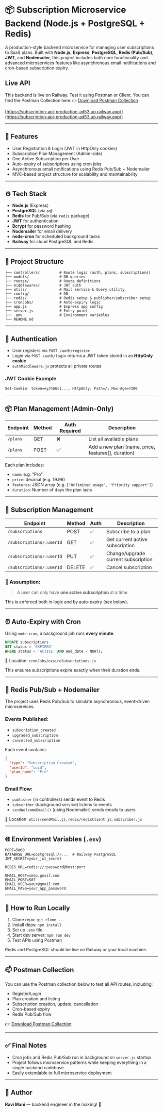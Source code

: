 # 📦 Subscription Microservice Backend (Node.js + PostgreSQL + Redis)

A production-style backend microservice for managing user subscriptions to SaaS plans. Built with **Node.js**, **Express**, **PostgreSQL**, **Redis (Pub/Sub)**, **JWT**, and **Nodemailer**, this project includes both core functionality and advanced microservices features like asynchronous email notifications and cron-based subscription expiry.


## Live API 
This backend is live on Railway. Test it using Postman or Client.
You can find the Postman Collection here 
👉 [Download Postman Collection](docs/Subscription-api.postman_collection.json)


[https://subscription-api-production-ad53.up.railway.app/](https://subscription-api-production-ad53.up.railway.app/)


---

## 🚀 Features

* User Registration & Login (JWT in HttpOnly cookies)
* Subscription Plan Management (Admin-side)
* One Active Subscription per User
* Auto-expiry of subscriptions using cron jobs
* Asynchronous email notifications using Redis Pub/Sub + Nodemailer
* MVC-based project structure for scalability and maintainability

---

## ⚙️ Tech Stack

* **Node.js** (Express)
* **PostgreSQL** (via `pg`)
* **Redis** for Pub/Sub (via `redis` package)
* **JWT** for authentication
* **Bcrypt** for password hashing
* **Nodemailer** for email delivery
* **node-cron** for scheduled background tasks
* **Railway** for cloud PostgreSQL and Redis

---

## 📁 Project Structure

```
├── controllers/         # Route logic (auth, plans, subscriptions)
├── models/              # DB queries
├── routes/              # Route definitions
├── middlewares/         # JWT auth
├── utils/               # Mail service & Query utility
├── config/              # DB
├── redis/               # Redis setup & publisher/subscriber setup
├── cronJobs/            # Auto-expiry logic
├── app.js               # Express app config
├── server.js            # Entry point
├── .env                 # Environment variables
└── README.md
```

---

## 🔐 Authentication

* User registers via `POST /auth/register`
* Login via `POST /auth/login` returns a JWT token stored in an **HttpOnly cookie**
* `authMiddleware.js` protects all private routes

### JWT Cookie Example

```
Set-Cookie: token=eyJhbGci...; HttpOnly; Path=/; Max-Age=7200
```

---

## 📦 Plan Management (Admin-Only)

| Endpoint | Method | Auth Required | Description                                         |
| -------- | ------ | ------------- | --------------------------------------------------- |
| `/plans` | GET    | ❌             | List all available plans                            |
| `/plans` | POST   | ✅             | Add a new plan (name, price, features\[], duration) |

Each plan includes:

* `name`: e.g. "Pro"
* `price`: decimal (e.g. 19.99)
* `features`: JSON array (e.g. `["Unlimited usage", "Priority support"]`)
* `duration`: Number of days the plan lasts

---

## 📃 Subscription Management

| Endpoint                 | Method | Auth | Description                         |
| ------------------------ | ------ | ---- | ----------------------------------- |
| `/subscriptions`         | POST   | ✅    | Subscribe to a plan                 |
| `/subscriptions/:userId` | GET    | ✅    | Get current active subscription     |
| `/subscriptions/:userId` | PUT    | ✅    | Change/upgrade current subscription |
| `/subscriptions/:userId` | DELETE | ✅    | Cancel subscription                 |

### 🛑 Assumption:

> A user can only have **one active subscription** at a time.

This is enforced both in logic and by auto-expiry (see below).

---

## ⏰ Auto-Expiry with Cron

Using `node-cron`, a background job runs **every minute**:

```sql
UPDATE subscriptions
SET status = 'EXPIRED'
WHERE status = 'ACTIVE' AND end_date < NOW();
```

📄 Location: `cronJobs/expireSubscriptions.js`

This ensures subscriptions expire exactly when their duration ends.

---

## 📨 Redis Pub/Sub + Nodemailer

The project uses Redis Pub/Sub to simulate asynchronous, event-driven microservices.

### Events Published:

* `subscription_created`
* `upgraded_subscription`
* `cancelled_subscription`

Each event contains:

```json
{
  "type": "Subscription Created",
  "userId": "uuid",
  "plan_name": "Pro"
}
```

### Email Flow:

* `publisher` (in controllers) sends event to Redis
* `subscriber` (background service) listens to events
* `sendWelcomeEmail()` (using Nodemailer) sends emails to users

📄 Location: `utils/sendMail.js`, `redis/redisClient.js`, `subscriber.js`

---

## 🌐 Environment Variables (`.env`)

```
PORT=5000
DATABASE_URL=postgresql://...  # Railway PostgreSQL
JWT_SECRET=your_jwt_secret

REDIS_URL=redis://:password@host:port

EMAIL_HOST=smtp.gmail.com
EMAIL_PORT=587
EMAIL_USER=your@gmail.com
EMAIL_PASS=your_app_password
```

---

## 🚀 How to Run Locally

1. Clone repo: `git clone ...`
2. Install deps: `npm install`
3. Set up `.env` file
4. Start dev server: `npm run dev`
5. Test APIs using Postman

Redis and PostgreSQL should be live on Railway or your local machine.

---

## 📫 Postman Collection

You can use the Postman collection below to test all API routes, including:

- Register/Login
- Plan creation and listing
- Subscription creation, update, cancellation
- Cron-based expiry
- Redis Pub/Sub flow

👉 [Download Postman Collection](docs/Subscription-api.postman_collection.json)

---

## ✅ Final Notes

* Cron jobs and Redis Pub/Sub run in background on `server.js` startup
* Project follows microservice patterns while keeping everything in a single backend codebase
* Easily extendable to full microservice deployment

---

## 🙌 Author

**Ravi Mani** — backend engineer in the making! 🚀
